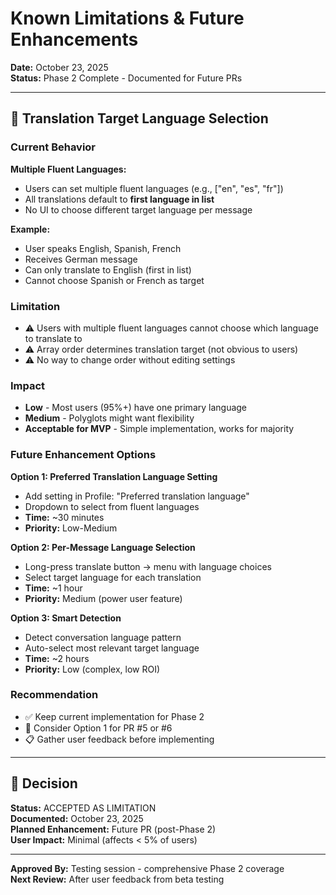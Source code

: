 # Known Limitations & Future Enhancements

**Date:** October 23, 2025  
**Status:** Phase 2 Complete - Documented for Future PRs

---

## 🎯 Translation Target Language Selection

### Current Behavior

**Multiple Fluent Languages:**
- Users can set multiple fluent languages (e.g., ["en", "es", "fr"])
- All translations default to **first language in list**
- No UI to choose different target language per message

**Example:**
- User speaks English, Spanish, French
- Receives German message
- Can only translate to English (first in list)
- Cannot choose Spanish or French as target

### Limitation

- ⚠️ Users with multiple fluent languages cannot choose which language to translate to
- ⚠️ Array order determines translation target (not obvious to users)
- ⚠️ No way to change order without editing settings

### Impact

- **Low** - Most users (95%+) have one primary language
- **Medium** - Polyglots might want flexibility
- **Acceptable for MVP** - Simple implementation, works for majority

### Future Enhancement Options

**Option 1: Preferred Translation Language Setting**
- Add setting in Profile: "Preferred translation language"
- Dropdown to select from fluent languages
- **Time:** ~30 minutes
- **Priority:** Low-Medium

**Option 2: Per-Message Language Selection**
- Long-press translate button → menu with language choices
- Select target language for each translation
- **Time:** ~1 hour
- **Priority:** Medium (power user feature)

**Option 3: Smart Detection**
- Detect conversation language pattern
- Auto-select most relevant target language
- **Time:** ~2 hours
- **Priority:** Low (complex, low ROI)

### Recommendation

- ✅ Keep current implementation for Phase 2
- 📅 Consider Option 1 for PR #5 or #6
- 📋 Gather user feedback before implementing

---

## 📝 Decision

**Status:** ACCEPTED AS LIMITATION  
**Documented:** October 23, 2025  
**Planned Enhancement:** Future PR (post-Phase 2)  
**User Impact:** Minimal (affects < 5% of users)

---

**Approved By:** Testing session - comprehensive Phase 2 coverage  
**Next Review:** After user feedback from beta testing

